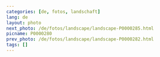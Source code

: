 ```yaml
---
categories: [de, fotos, landschaft]
lang: de
layout: photo
next_photo: /de/fotos/landscape/landscape-P0000285.html
picname: P0000280
prev_photo: /de/fotos/landscape/landscape-P0000282.html
tags: []
---
```

